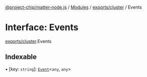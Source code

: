 [@project-chip/matter-node.js](../README.md) / [Modules](../modules.md) / [exports/cluster](../modules/exports_cluster.md) / Events

# Interface: Events

[exports/cluster](../modules/exports_cluster.md).Events

## Indexable

▪ [key: `string`]: [`Event`](../modules/exports_cluster.md#event)\<`any`, `any`\>
